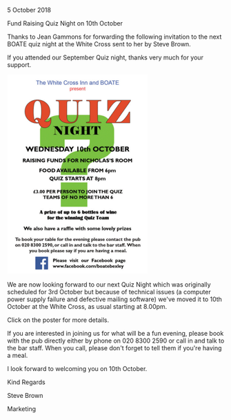 5 October 2018

Fund Raising Quiz Night on 10th October

Thanks to Jean Gammons for forwarding the following invitation to the next BOATE quiz night at the White Cross sent to her by Steve Brown.

If you attended our September Quiz night, thanks very much for your support.[](http://www.northcrayresidents.org.uk//posters/poster206.pdf)

![Image](images/nm0580_1.gif)

We are now looking forward to our next Quiz Night which was originally scheduled for 3rd October but because of technical issues (a computer power supply failure and defective mailing software) we've moved it to 10th October at the White Cross, as usual starting at 8.00pm.

Click on the poster for more details.

If you are interested in joining us for what will be a fun evening, please book with the pub directly either by phone on 020 8300 2590 or call in and talk to the bar staff. When you call, please don't forget to tell them if you're having a meal.

I look forward to welcoming you on 10th October.

Kind Regards

Steve Brown

Marketing
